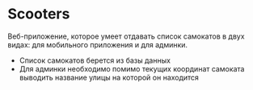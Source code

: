 # Scooters
Веб-приложение, которое умеет отдавать список самокатов в двух видах: для мобильного приложения и для админки. <br>
- Список самокатов берется из базы данных
- Для админки необходимо помимо текущих координат самоката выводить название улицы на которой он находится
